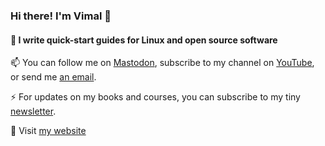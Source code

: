 ### Hi there! I'm Vimal 👋  

<!--
**vimalkvn/vimalkvn** is a ✨ _special_ ✨ repository because its `README.md` (this file) appears on your GitHub profile.

Here are some ideas to get you started:

- 🔭 I’m currently working on ...
- 🌱 I’m currently learning ...
- 👯 I’m looking to collaborate on ...
- 🤔 I’m looking for help with ...
- 💬 Ask me about ...
- 📫 How to reach me: ...
- 😄 Pronouns: ...
- ⚡ Fun fact: ...
-->


#### 🔭 I write quick-start guides for Linux and open source software

📫 You can follow me on [Mastodon](https://mastodon.social/@vimalkvn), subscribe to my channel on [YouTube](https://www.youtube.com/@vimalkvn), or send me [an email](mailto:vimal@disroot.org).

⚡ For updates on my books and courses, you can subscribe to my tiny [newsletter](https://vimalkvn.substack.com/).

🌱 Visit [my website](https://vimalkvn.com)
